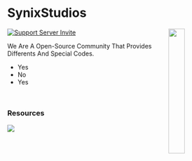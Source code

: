 # SynixStudios

<a href="https://discord.gg/RfBbmrmegw"><img align="right" src="https://media.discordapp.net/attachments/1008815664452087998/1013499646292807770/android-chrome-512x512.png" width=27%></a>

[![Support Server Invite](https://img.shields.io/discord/923558169131749396.svg?color=7289da&label=SynixStudios&logo=discord&style=flat-square)](https://discord.gg/RfBbmrmegw)

We Are A Open-Source Community That Provides Differents And Special Codes.

- Yes
- No
- Yes

##

<div align="auto" style="display: inline-block;">
   <h3 align="auto">Resources</h1>
    <img src="https://skillicons.dev/icons?i=git,vscode,lua,js,nodejs,html,css,py" />
</div>
